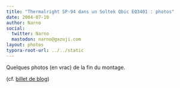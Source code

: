 ```yaml
---
title: "Thermalright SP-94 dans un Soltek Qbic EQ3401 : photos"
date: 2004-07-10
author: Narno
social:
  twitter: Narno
  mastodon: narno@gazuji.com
layout: photos
typora-root-url: ../../static
---
```


Quelques photos (en vrac) de la fin du montage.
<!-- break -->
(cf. [billet de blog](../blog/2004-07-10-soltek-eq3401-sp94-guide-montage.md))
